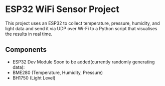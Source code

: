 # ESP32 WiFi Sensor Project

This project uses an ESP32 to collect temperature, pressure, humidity, and light data and send it via UDP over Wi-Fi to a Python script that visualises the results in real time. 

## Components
- ESP32 Dev Module
Soon to be added(currently randomly generating data):
- BME280 (Temperature, Humidity, Pressure)
- BH1750 (Light Level)